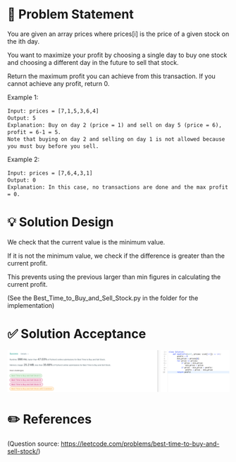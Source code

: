 # :thought_balloon: Problem Statement
You are given an array prices where prices[i] is the price of a given stock on the ith day.

You want to maximize your profit by choosing a single day to buy one stock and choosing a different day in the future to sell that stock.

Return the maximum profit you can achieve from this transaction. If you cannot achieve any profit, return 0.

Example 1:
```
Input: prices = [7,1,5,3,6,4]
Output: 5
Explanation: Buy on day 2 (price = 1) and sell on day 5 (price = 6), profit = 6-1 = 5.
Note that buying on day 2 and selling on day 1 is not allowed because you must buy before you sell.
```

Example 2:
```
Input: prices = [7,6,4,3,1]
Output: 0
Explanation: In this case, no transactions are done and the max profit = 0.
```

# :bulb: Solution Design
We check that the current value is the minimum value.

If it is not the minimum value, we check if the difference is greater than the current profit.

This prevents using the previous larger than min figures in calculating the current profit.

(See the Best_Time_to_Buy_and_Sell_Stock.py in the folder for the implementation)

# :white_check_mark: Solution Acceptance

![image info](./Best_Time_to_Buy_and_Sell_Stock_acceptance.png)

# :pencil2: References

(Question source: https://leetcode.com/problems/best-time-to-buy-and-sell-stock/)
